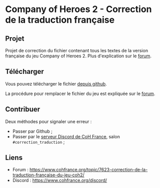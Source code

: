 # Company of Heroes 2 - Correction de la traduction française

Projet
------

Projet de correction du fichier contenant tous les textes de la version française du jeu Company of Heroes 2.
Plus d'explication sur le [forum](https://www.cohfrance.org/topic/7623-correction-de-la-traduction-française-du-jeu-coh2/).

Télécharger
-----------

Vous pouvez télécharger le fichier [depuis github](https://github.com/Mithiriath/coh2-correction-traduction-fr/releases).

La procédure pour remplacer le fichier du jeu est expliquée sur le [forum](https://www.cohfrance.org/topic/7623-correction-de-la-traduction-française-du-jeu-coh2/).

Contribuer
----------

Deux méthodes pour signaler une erreur :
- Passer par Github ;
- Passer par le [serveur Discord de CoH France](https://www.cohfrance.org/discord/), salon `#correction_traduction` ;

Liens
-----

- Forum : https://www.cohfrance.org/topic/7623-correction-de-la-traduction-française-du-jeu-coh2/
- Discord : https://www.cohfrance.org/discord/
